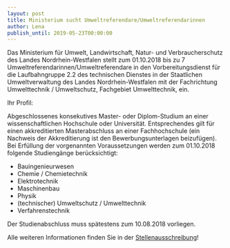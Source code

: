 ```yaml
---
layout: post
title: Ministerium sucht Umweltreferendare/Umweltreferendarinnen
author: Lena
publish_until: 2019-05-23T00:00:00
---
```


Das Ministerium für Umwelt, Landwirtschaft, Natur- und Verbraucherschutz des Landes Nordrhein-Westfalen stellt zum 01.10.2018 bis zu 7
Umweltreferendarinnen/Umweltreferendare in den Vorbereitungsdienst für die Laufbahngruppe 2.2 des technischen Dienstes in der Staatlichen
Umweltverwaltung des Landes Nordrhein-Westfalen mit der Fachrichtung Umwelttechnik / Umweltschutz, Fachgebiet Umwelttechnik, ein.


Ihr Profil:

Abgeschlossenes konsekutives Master- oder Diplom-Studium an einer wissenschaftlichen Hochschule oder Universität. Entsprechendes gilt für einen akkreditierten
Masterabschluss an einer Fachhochschule (ein Nachweis der Akkreditierung ist den Bewerbungsunterlagen beizufügen).
Bei Erfüllung der vorgenannten Voraussetzungen werden zum 01.10.2018 folgende Studiengänge berücksichtigt:

* Bauingenieurwesen
* Chemie / Chemietechnik
* Elektrotechnik
* Maschinenbau
* Physik
* (technischer) Umweltschutz / Umwelttechnik
* Verfahrenstechnik

Der Studienabschluss muss spätestens zum 10.08.2018 vorliegen.


Alle weiteren Informationen finden Sie in der [Stellenausschreibung](dokumente/ausschreibungen_jobboerse/2018-05-23_umweltministerium.pdf)!
